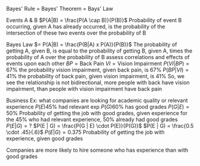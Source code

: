 Bayes' Rule = Bayes' Theorem = Bays' Law

Events A & B
$P(A|B) = \frac{P(A \cap B)}{P(B)}$
Probability of event B occurring, given A has already occurred, is the probability of the intersection of these two events over the probability of B

Bayes Law $= P(A|B) = \frac{P(B|A) x P(A)}{P(B)}$
		The probability of getting A, given B, is equal to the probability of getting B, given A, times the probability of A over the probability of B
		assess correlations and effects of events upon each other
$BP = \text{Back Pain}$
$VI = \text{Vision Impairment}$
	$P(VI | BP) = 67$%
		 the probability vision impairment, given back pain, is 67%
	$P(BP | VI) = 41$%
		the probability of back pain, given vision impairment, is 41%
So, we see the relationship is not bidirectional, more people with back  have vision impairment, than people with vision impairment have back pain

Business Ex:
what companies are looking for academic quality or relevant experience
$P(E) 45$% had relevant exp
$P(G) 60$% has good grades
$P(G | E) = 50$%
	Probability of getting the job with good grades, given experience
	for the 45% who had relevant experience, 50% already had good grades
$P(E | G) = ?$
$P(E | G) = \frac{P(G | E) \cdot P(E)}{P(G)}$
$P(E | G) = \frac{0.5 \cdot .45}{.6}$
$P(E | G) = 0.375$
	Probability of getting the job with experience, given good grades
	
Companies are more likely to hire someone who has experience than with good grades